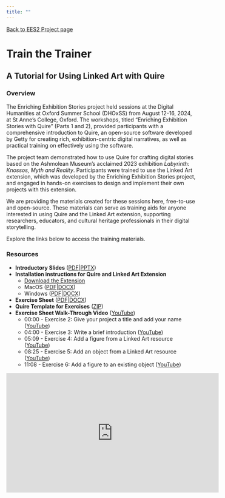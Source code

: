 ```yaml
---
title: ""
---
```

[Back to EES2 Project page](https://linked.art/community/projects/ees2/)

# Train the Trainer

## A Tutorial for Using Linked Art with Quire

### Overview
The Enriching Exhibition Stories project held sessions at the Digital Humanities at Oxford Summer School (DHOxSS) from August 12-16, 2024, at St Anne’s College, Oxford. The workshops, titled “Enriching Exhibition Stories with Quire” (Parts 1 and 2), provided participants with a comprehensive introduction to Quire, an open-source software developed by Getty for creating rich, exhibition-centric digital narratives, as well as practical training on effectively using the software.

The project team demonstrated how to use Quire for crafting digital stories based on the Ashmolean Museum’s acclaimed 2023 exhibition *Labyrinth: Knossos, Myth and Reality*. Participants were trained to use the Linked Art extension, which was developed by the Enriching Exhibition Stories project, and engaged in hands-on exercises to design and implement their own projects with this extension.

We are providing the materials created for these sessions here, free-to-use and open-source. These materials can serve as training aids for anyone interested in using Quire and the Linked Art extension, supporting researchers, educators, and cultural heritage professionals in their digital storytelling.

Explore the links below to access the training materials.

### Resources
- **Introductory Slides** ([PDF](https://github.com/oerc-csi/la-quire/raw/main/docs/training/training-slides.pdf)|[PPTX](https://github.com/oerc-csi/la-quire/raw/main/docs/training/training-slides.pptx))
- **Installation instructions for Quire and Linked Art Extension**
    - [Download the Extension](https://linked.art/community/projects/ees2/docs/quire/)
    - MacOS ([PDF](https://github.com/oerc-csi/la-quire/raw/main/docs/training/installation-instructions-macOS.pdf)|[DOCX](https://github.com/oerc-csi/la-quire/raw/main/docs/training/installation-instructions-macOS.docx))
    - Windows ([PDF](https://github.com/oerc-csi/la-quire/raw/main/docs/training/installation-instructions-windows.pdf)|[DOCX](https://github.com/oerc-csi/la-quire/raw/main/docs/training/installation-instructions-windows.docx))
- **Exercise Sheet** ([PDF](https://github.com/oerc-csi/la-quire/raw/main/docs/training/exercise-sheet.pdf)|[DOCX](https://github.com/oerc-csi/la-quire/raw/main/docs/training/exercise-sheet.docx))
- **Quire Template for Exercises** ([ZIP](https://github.com/oerc-csi/la-quire/raw/main/docs/training/quire-template.zip))
- **Exercise Sheet Walk-Through Video** ([YouTube](https://youtu.be/y0z8u-r9UCY))
    - 00:00 - Exercise 2: Give your project a title and add your name ([YouTube](https://www.youtube.com/watch?v=y0z8u-r9UCY&t=0s))
    - 04:00 - Exercise 3: Write a brief introduction ([YouTube](https://www.youtube.com/watch?v=y0z8u-r9UCY&t=240s))
    - 05:09 - Exercise 4: Add a figure from a Linked Art resource ([YouTube](https://www.youtube.com/watch?v=y0z8u-r9UCY&t=309s))
    - 08:25 - Exercise 5: Add an object from a Linked Art resource ([YouTube](https://www.youtube.com/watch?v=y0z8u-r9UCY&t=505s))
    - 11:08 - Exercise 6: Add a figure to an existing object ([YouTube](https://www.youtube.com/watch?v=y0z8u-r9UCY&t=668s))

<iframe width="560" height="315" src="https://www.youtube.com/embed/y0z8u-r9UCY" title="YouTube video player" frameborder="0" allow="accelerometer; autoplay; clipboard-write; encrypted-media; gyroscope; picture-in-picture; web-share" allowfullscreen></iframe>